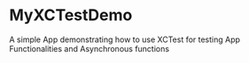 # MyXCTestDemo
A simple App demonstrating how to use XCTest for testing App Functionalities and Asynchronous functions
